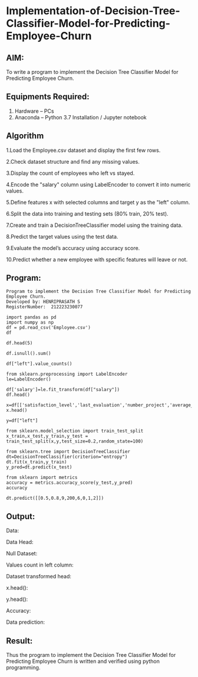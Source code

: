 # Implementation-of-Decision-Tree-Classifier-Model-for-Predicting-Employee-Churn

## AIM:
To write a program to implement the Decision Tree Classifier Model for Predicting Employee Churn.

## Equipments Required:
1. Hardware – PCs
2. Anaconda – Python 3.7 Installation / Jupyter notebook

## Algorithm
1.Load the Employee.csv dataset and display the first few rows.

2.Check dataset structure and find any missing values.

3.Display the count of employees who left vs stayed.

4.Encode the "salary" column using LabelEncoder to convert it into numeric values.

5.Define features x with selected columns and target y as the "left" column.

6.Split the data into training and testing sets (80% train, 20% test).

7.Create and train a DecisionTreeClassifier model using the training data.

8.Predict the target values using the test data.

9.Evaluate the model’s accuracy using accuracy score.

10.Predict whether a new employee with specific features will leave or not.
## Program:
```
Program to implement the Decision Tree Classifier Model for Predicting Employee Churn.
Developed by: HENRIPRASATH S
RegisterNumber:  212223230077
```
```
import pandas as pd
import numpy as np
df = pd.read_csv('Employee.csv')
df

df.head(5)

df.isnull().sum()

df["left"].value_counts()

from sklearn.preprocessing import LabelEncoder
le=LabelEncoder()

df['salary']=le.fit_transform(df["salary"])
df.head()

x=df[['satisfaction_level','last_evaluation','number_project','average_montly_hours','time_spend_company','Work_accident','promotion_last_5years','salary']]
x.head()

y=df["left"]

from sklearn.model_selection import train_test_split
x_train,x_test,y_train,y_test = train_test_split(x,y,test_size=0.2,random_state=100)

from sklearn.tree import DecisionTreeClassifier
dt=DecisionTreeClassifier(criterion="entropy")
dt.fit(x_train,y_train)
y_pred=dt.predict(x_test)

from sklearn import metrics
accuracy = metrics.accuracy_score(y_test,y_pred)
accuracy

dt.predict([[0.5,0.8,9,200,6,0,1,2]])
```

## Output:

Data:


Data Head:


Null Dataset:


Values count in left column:


Dataset transformed head:


x.head():


y.head():


Accuracy:


Data prediction:



## Result:
Thus the program to implement the  Decision Tree Classifier Model for Predicting Employee Churn is written and verified using python programming.
